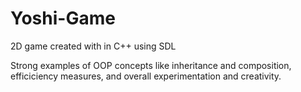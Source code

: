 # Yoshi-Game
2D game created with in C++ using SDL 

Strong examples of OOP concepts like inheritance and composition, efficiciency measures, and overall experimentation and creativity.
